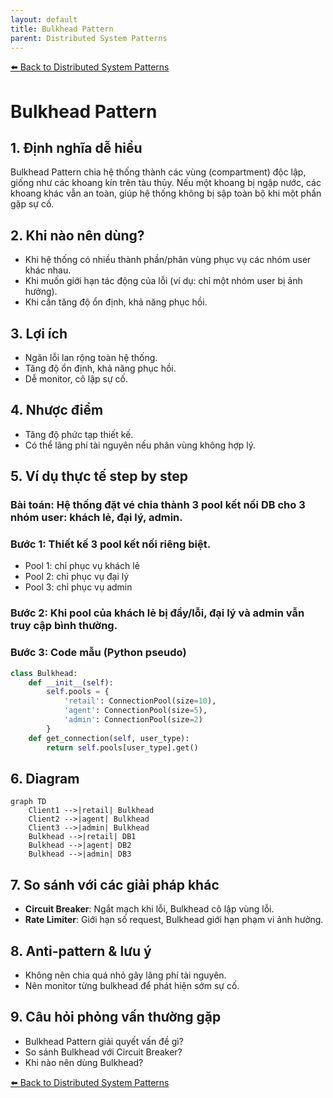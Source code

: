 ```yaml
---
layout: default
title: Bulkhead Pattern
parent: Distributed System Patterns
---
```


[⬅️ Back to Distributed System Patterns](/system-design-pattern/distributed)

# Bulkhead Pattern

## 1. Định nghĩa dễ hiểu
Bulkhead Pattern chia hệ thống thành các vùng (compartment) độc lập, giống như các khoang kín trên tàu thủy. Nếu một khoang bị ngập nước, các khoang khác vẫn an toàn, giúp hệ thống không bị sập toàn bộ khi một phần gặp sự cố.

## 2. Khi nào nên dùng?
- Khi hệ thống có nhiều thành phần/phân vùng phục vụ các nhóm user khác nhau.
- Khi muốn giới hạn tác động của lỗi (ví dụ: chỉ một nhóm user bị ảnh hưởng).
- Khi cần tăng độ ổn định, khả năng phục hồi.

## 3. Lợi ích
- Ngăn lỗi lan rộng toàn hệ thống.
- Tăng độ ổn định, khả năng phục hồi.
- Dễ monitor, cô lập sự cố.

## 4. Nhược điểm
- Tăng độ phức tạp thiết kế.
- Có thể lãng phí tài nguyên nếu phân vùng không hợp lý.

## 5. Ví dụ thực tế step by step
### Bài toán: Hệ thống đặt vé chia thành 3 pool kết nối DB cho 3 nhóm user: khách lẻ, đại lý, admin.

### Bước 1: Thiết kế 3 pool kết nối riêng biệt.
- Pool 1: chỉ phục vụ khách lẻ
- Pool 2: chỉ phục vụ đại lý
- Pool 3: chỉ phục vụ admin

### Bước 2: Khi pool của khách lẻ bị đầy/lỗi, đại lý và admin vẫn truy cập bình thường.

### Bước 3: Code mẫu (Python pseudo)
```python
class Bulkhead:
    def __init__(self):
        self.pools = {
            'retail': ConnectionPool(size=10),
            'agent': ConnectionPool(size=5),
            'admin': ConnectionPool(size=2)
        }
    def get_connection(self, user_type):
        return self.pools[user_type].get()
```

## 6. Diagram
```mermaid
graph TD
    Client1 -->|retail| Bulkhead
    Client2 -->|agent| Bulkhead
    Client3 -->|admin| Bulkhead
    Bulkhead -->|retail| DB1
    Bulkhead -->|agent| DB2
    Bulkhead -->|admin| DB3
```

## 7. So sánh với các giải pháp khác
- **Circuit Breaker**: Ngắt mạch khi lỗi, Bulkhead cô lập vùng lỗi.
- **Rate Limiter**: Giới hạn số request, Bulkhead giới hạn phạm vi ảnh hưởng.

## 8. Anti-pattern & lưu ý
- Không nên chia quá nhỏ gây lãng phí tài nguyên.
- Nên monitor từng bulkhead để phát hiện sớm sự cố.

## 9. Câu hỏi phỏng vấn thường gặp
- Bulkhead Pattern giải quyết vấn đề gì?
- So sánh Bulkhead với Circuit Breaker?
- Khi nào nên dùng Bulkhead?

[⬅️ Back to Distributed System Patterns](/system-design-pattern/distributed) 